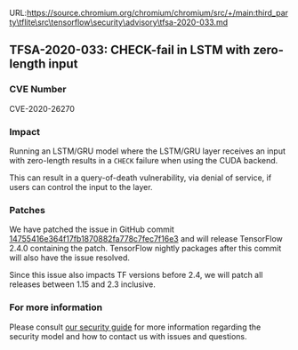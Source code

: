 URL:https://source.chromium.org/chromium/chromium/src/+/main:third_party\tflite\src\tensorflow\security\advisory\tfsa-2020-033.md
## TFSA-2020-033: CHECK-fail in LSTM with zero-length input

### CVE Number
CVE-2020-26270

### Impact
Running an LSTM/GRU model where the LSTM/GRU layer receives an input with
zero-length results in a `CHECK` failure when using the CUDA backend.

This can result in a query-of-death vulnerability, via denial of service, if
users can control the input to the layer.

### Patches

We have patched the issue in GitHub commit
[14755416e364f17fb1870882fa778c7fec7f16e3](https://github.com/tensorflow/tensorflow/commit/14755416e364f17fb1870882fa778c7fec7f16e3)
and will release TensorFlow 2.4.0 containing the patch. TensorFlow nightly
packages after this commit will also have the issue resolved.

Since this issue also impacts TF versions before 2.4, we will patch all releases
between 1.15 and 2.3 inclusive.

### For more information
Please consult [our security
guide](https://github.com/tensorflow/tensorflow/blob/master/SECURITY.md) for
more information regarding the security model and how to contact us with issues
and questions.
